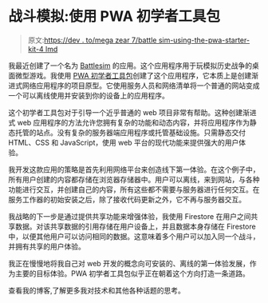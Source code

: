 # 战斗模拟:使用 PWA 初学者工具包

> 原文:[https://dev . to/mega zear 7/battle sim-using-the-pwa-starter-kit-4 lmd](https://dev.to/megazear7/battlesim-using-the-pwa-starter-kit-4lmd)

我最近创建了一个名为 [Battlesim](https://battlesim.alexlockhart.me/) 的应用。这个应用程序用于玩模拟历史战争的桌面微型游戏。我使用 [PWA 初学者工具包](https://pwa-starter-kit.polymer-project.org/)创建了这个应用程序，它本质上是创建渐进式网络应用程序的项目原型。它使用服务人员和网络清单将一个普通的网站变成一个可以离线使用并安装到你的设备上的应用程序。

这个初学者工具包对于引导一个近乎普通的 web 项目非常有帮助。这种创建渐进式 web 应用程序的方法允许您拥有复杂的功能和动态内容，并将应用程序作为静态托管的站点。没有复杂的服务器端应用程序或托管基础设施。只需静态交付 HTML、CSS 和 JavaScript，使用 web 平台的现代功能来提供强大的用户体验。

我开发这款应用的策略是首先利用网络平台来创造线下第一体验。在这个例子中，所有用户创建的内容都存储在浏览器存储器中。用户可以离线，来到网站，与各种功能进行交互，并创建自己的内容，所有这些都不需要与服务器进行任何交互。在服务工作器的初始安装之后，除了接收代码更新之外，它不再与服务器交互。

我战略的下一步是通过提供共享功能来增强体验，我使用 Firestore 在用户之间共享数据。对该共享数据的引用存储在用户设备上，并且数据本身存储在 Firestore 中，以便其他用户可以访问相同的数据。这意味着多个用户可以加入同一个战斗，并拥有共享的用户体验。

我正在慢慢地将我自己对 web 开发的概念向可安装的、离线的第一体验发展，作为主要的目标体验。PWA 初学者工具包似乎正在朝着这个方向打造一条道路。

查看我的博客,了解更多我对技术和其他各种话题的思考。